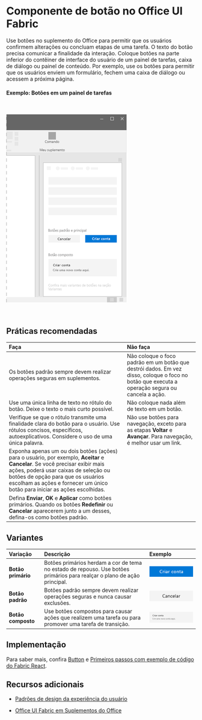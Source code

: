 # <a name="button-component-in-office-ui-fabric"></a>Componente de botão no Office UI Fabric

Use botões no suplemento do Office para permitir que os usuários confirmem alterações ou concluam etapas de uma tarefa. O texto do botão precisa comunicar a finalidade da interação. Coloque botões na parte inferior do contêiner de interface do usuário de um painel de tarefas, caixa de diálogo ou painel de conteúdo. Por exemplo, use os botões para permitir que os usuários enviem um formulário, fechem uma caixa de diálogo ou acessem a próxima página.
  
#### <a name="example-buttons-in-a-task-pane"></a>Exemplo: Botões em um painel de tarefas

<br/>

![Uma imagem mostrando o botão](../images/overview_withApp_button.png)

<br/>

## <a name="best-practices"></a>Práticas recomendadas

|**Faça**|**Não faça**|
|:-----|:--------|
|Os botões padrão sempre devem realizar operações seguras em suplementos. |Não coloque o foco padrão em um botão que destrói dados. Em vez disso, coloque o foco no botão que executa a operação segura ou cancela a ação.|
|Use uma única linha de texto no rótulo do botão. Deixe o texto o mais curto possível.|Não coloque nada além de texto em um botão.|
|Verifique se que o rótulo transmite uma finalidade clara do botão para o usuário. Use rótulos concisos, específicos, autoexplicativos. Considere o uso de uma única palavra.|Não use botões para navegação, exceto para as etapas **Voltar** e **Avançar**. Para navegação, é melhor usar um link.|
|Exponha apenas um ou dois botões (ações) para o usuário, por exemplo, **Aceitar** e **Cancelar**. Se você precisar exibir mais ações, poderá usar caixas de seleção ou botões de opção para que os usuários escolham as ações e fornecer um único botão para iniciar as ações escolhidas.||
|Defina **Enviar**, **OK** e **Aplicar** como botões primários. Quando os botões **Redefinir** ou **Cancelar** aparecerem junto a um desses, defina-os como botões padrão.| |

## <a name="variants"></a>Variantes

|**Variação**|**Descrição**|**Exemplo**|
|:------------|:--------------|:----------|
|**Botão primário**|Botões primários herdam a cor de tema no estado de repouso. Use botões primários para realçar o plano de ação principal.|![Imagem de botão primário](../images/button_primary.png)|
|**Botão padrão**|Botões padrão sempre devem realizar operações seguras e nunca causar exclusões.|![Imagem de botão padrão](../images/button_default.png)|
|**Botão composto**|Use botões compostos para causar ações que realizem uma tarefa ou para promover uma tarefa de transição.|![Imagem de botão composto](../images/button_compound.png)|

## <a name="implementation"></a>Implementação

Para saber mais, confira [Button](https://dev.office.com/fabric#/components/button) e [Primeiros passos com exemplo de código do Fabric React](https://github.com/OfficeDev/Word-Add-in-GettingStartedFabricReact).

## <a name="additional-resources"></a>Recursos adicionais

- [Padrões de design da experiência do usuário](https://github.com/OfficeDev/Office-Add-in-UX-Design-Patterns-Code)

- [Office UI Fabric em Suplementos do Office](office-ui-fabric.md)
